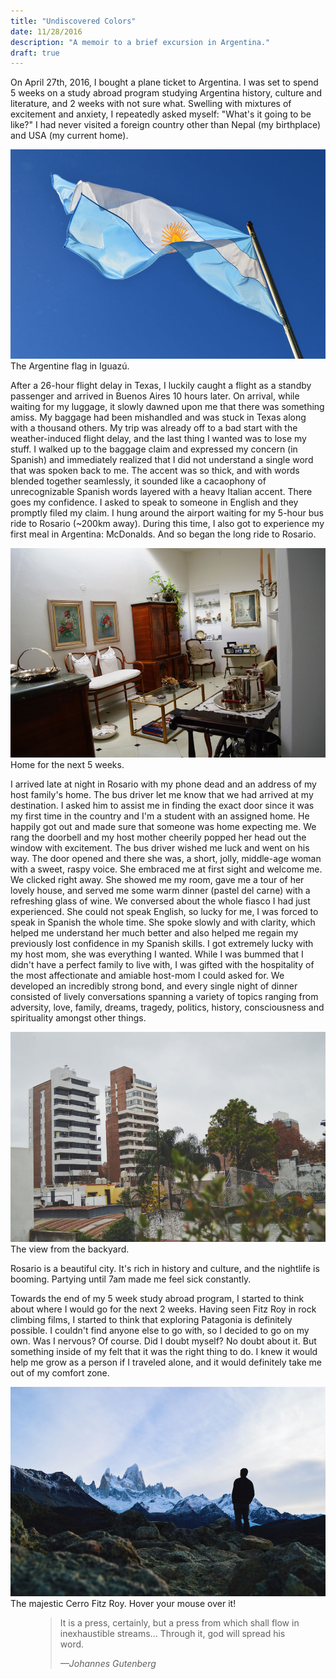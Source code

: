 ```yaml
---
title: "Undiscovered Colors"
date: 11/28/2016
description: "A memoir to a brief excursion in Argentina."
draft: true
---
```


On April 27th, 2016, I bought a plane ticket to Argentina. I was set to spend 5 weeks on a study abroad program studying Argentina history, culture and literature, and 2 weeks with not sure what. Swelling with mixtures of excitement and anxiety, I repeatedly asked myself: "What's it going to be like?" I had never visited a foreign country other than Nepal (my birthplace) and USA (my current home).

![The Argentine flag in Iguazú](./bandera.jpg)
The Argentine flag in Iguazú.

After a 26-hour flight delay in Texas, I luckily caught a flight as a standby passenger and arrived in Buenos Aires 10 hours later. On arrival, while waiting for my luggage, it slowly dawned upon me that there was something amiss. My baggage had been mishandled and was stuck in Texas along with a thousand others. My trip was already off to a bad start with the weather-induced flight delay, and the last thing I wanted was to lose my stuff. I walked up to the baggage claim and expressed my concern (in Spanish) and immediately realized that I did not understand a single word that was spoken back to me. The accent was so thick, and with words blended together seamlessly, it sounded like a cacaophony of unrecognizable Spanish words layered with a heavy Italian accent. There goes my confidence. I asked to speak to someone in English and they promptly filed my claim. I hung around the airport waiting for my 5-hour bus ride to Rosario (~200km away). During this time, I also got to experience my first meal in Argentina: McDonalds. And so began the long ride to Rosario.

![La casa de Pueyrrédon](./casa.jpg)
Home for the next 5 weeks.

I arrived late at night in Rosario with my phone dead and an address of my host family's home. The bus driver let me know that we had arrived at my destination. I asked him to assist me in finding the exact door since it was my first time in the country and I'm a student with an assigned home. He happily got out and made sure that someone was home expecting me. We rang the doorbell and my host mother cheerily popped her head out the window with excitement. The bus driver wished me luck and went on his way. The door opened and there she was, a short, jolly, middle-age woman with a sweet, raspy voice. She embraced me at first sight and welcome me. We clicked right away. She showed me my room, gave me a tour of her lovely house, and served me some warm dinner (pastel del carne) with a refreshing glass of wine. We conversed about the whole fiasco I had just experienced. She could not speak English, so lucky for me, I was forced to speak in Spanish the whole time. She spoke slowly and with clarity, which helped me understand her much better and also helped me regain my previously lost confidence in my Spanish skills. I got extremely lucky with my host mom, she was everything I wanted. While I was bummed that I didn't have a perfect family to live with, I was gifted with the hospitality of the most affectionate and amiable host-mom I could asked for. We developed an incredibly strong bond, and every single night of dinner consisted of lively conversations spanning a variety of topics ranging from adversity, love, family, dreams, tragedy, politics, history, consciousness and spirituality amongst other things.

![Rosario, Santa Fe, Argentina](./patio.jpg)
The view from the backyard.

Rosario is a beautiful city. It's rich in history and culture, and the nightlife is booming. Partying until 7am made me feel sick constantly.

Towards the end of my 5 week study abroad program, I started to think about where I would go for the next 2 weeks. Having seen Fitz Roy in rock climbing films, I started to think that exploring Patagonia is definitely possible. I couldn't find anyone else to go with, so I decided to go on my own. Was I nervous? Of course. Did I doubt myself? No doubt about it. But something inside of my felt that it was the right thing to do. I knew it would help me grow as a person if I traveled alone, and it would definitely take me out of my comfort zone.

![The majestic Cerro Fitz Roy](./fitz.jpg)
The majestic Cerro Fitz Roy. Hover your mouse over it!

<figure>
	<blockquote>
		<p>It is a press, certainly, but a press from which shall flow in inexhaustible streams… Through it, god will spread his word.</p>
		<footer>
			<cite>—Johannes Gutenberg</cite>
		</footer>
	</blockquote>
</figure>
